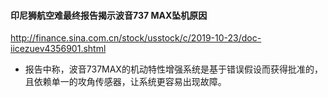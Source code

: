 #### 印尼狮航空难最终报告揭示波音737 MAX坠机原因
http://finance.sina.com.cn/stock/usstock/c/2019-10-23/doc-iicezuev4356901.shtml
- 报告中称，波音737MAX的机动特性增强系统是基于错误假设而获得批准的，且依赖单一的攻角传感器，让系统更容易出现故障。
